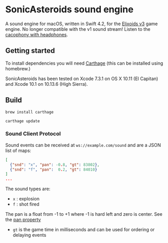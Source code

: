 # SonicAsteroids sound engine

A sound engine for macOS, written in Swift 4.2, for the [Elixoids v3](https://github.com/devstopfix/elixoids) game engine. No longer compatible with the v1 sound stream! Listen to the [cacophony with headphones](https://vimeo.com/332919838).

## Getting started
To install dependencies you will need [Carthage](https://github.com/Carthage/Carthage) (this can be installed using homebrew.)

SonicAsteroids has been tested on Xcode 7.3.1 on OS X 10.11 (El Capitan) and Xcode 10.1 on 10.13.6 (High Sierra).

## Build

    brew install carthage

    carthage update


### Sound Client Protocol

Sound events can be received at `ws://example.com/sound` and are a JSON list of maps:

```json
[
  {"snd": "x", "pan": -0.8, "gt": 83802},
  {"snd": "f", "pan":  0.2, "gt": 84010}
]
...
```

The sound types are:

* `x` : explosion
* `f` : shot fired

The pan is a float from -1 to +1 where -1 is hard left and zero is center. See the [pan property](https://developer.apple.com/documentation/avfoundation/avaudioplayer/1390884-pan)

* `gt` is the game time in milliseconds and can be used for ordering or delaying events
